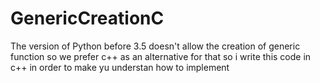 # GenericCreationC
The version of Python before 3.5  doesn't allow the creation of generic function so we prefer c++ as an alternative for that so i write this code in c++ in order to make yu understan how to implement 
